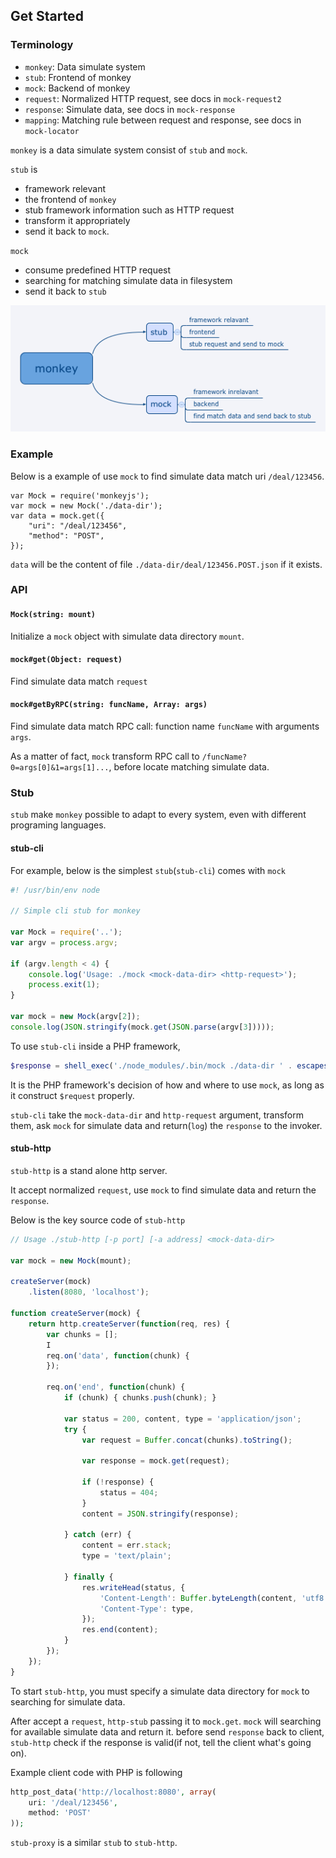 ## Get Started

### Terminology

  * `monkey`: Data simulate system
  * `stub`: Frontend of monkey
  * `mock`: Backend of monkey
  * `request`: Normalized HTTP request, see docs in `mock-request2`
  * `response`: Simulate data, see docs in `mock-response`
  * `mapping`: Matching rule between request and response, see docs in `mock-locator`

`monkey` is a data simulate system consist of `stub` and `mock`.

`stub` is

  * framework relevant
  * the frontend of `monkey`
  * stub framework information such as HTTP request
  * transform it appropriately 
  * send it back to `mock`.

`mock`

  * consume predefined HTTP request
  * searching for matching simulate data in filesystem
  * send it back to `stub`

![mindmap](./assets/mindmap.png)


### Example

Below is a example of use `mock` to find simulate data match uri `/deal/123456`.

    var Mock = require('monkeyjs');
    var mock = new Mock('./data-dir');
    var data = mock.get({
        "uri": "/deal/123456",
        "method": "POST",
    });
    
`data` will be the content of file `./data-dir/deal/123456.POST.json` if it exists.

### API

#### `Mock(string: mount)`
Initialize a `mock` object with simulate data directory `mount`.

#### `mock#get(Object: request)`
Find simulate data match `request`

#### `mock#getByRPC(string: funcName, Array: args)`
Find simulate data match RPC call: function name `funcName` with arguments `args`.

As a matter of fact, `mock` transform RPC call to `/funcName?0=args[0]&1=args[1]...`, before locate matching simulate data.


### Stub

`stub` make `monkey` possible to adapt to every system, even with different programing languages.

#### stub-cli
For example, below is the simplest `stub`(`stub-cli`) comes with `mock` 

```js
#! /usr/bin/env node

// Simple cli stub for monkey

var Mock = require('..');
var argv = process.argv;

if (argv.length < 4) {
    console.log('Usage: ./mock <mock-data-dir> <http-request>');
    process.exit(1);
}

var mock = new Mock(argv[2]);
console.log(JSON.stringify(mock.get(JSON.parse(argv[3]))));
```

To use `stub-cli` inside a PHP framework,

```php
$response = shell_exec('./node_modules/.bin/mock ./data-dir ' . escapeshellarg(json_encode($request)));
```

It is the PHP framework's decision of how and where to use `mock`, as long as it construct `$request` properly.

`stub-cli` take the `mock-data-dir` and `http-request` argument, transform them, ask `mock` for simulate data and return(`log`) the `response` to the invoker.

#### stub-http
`stub-http` is a stand alone http server.

It accept normalized `request`, use `mock` to find simulate data and return the `response`.

Below is the key source code of `stub-http`

```js
// Usage ./stub-http [-p port] [-a address] <mock-data-dir>

var mock = new Mock(mount);

createServer(mock)
    .listen(8080, 'localhost');

function createServer(mock) {
    return http.createServer(function(req, res) {
        var chunks = [];
        I
        req.on('data', function(chunk) {
        });

        req.on('end', function(chunk) {
            if (chunk) { chunks.push(chunk); }

            var status = 200, content, type = 'application/json';
            try {
                var request = Buffer.concat(chunks).toString();

                var response = mock.get(request);

                if (!response) {
                    status = 404;
                }
                content = JSON.stringify(response);

            } catch (err) {
                content = err.stack;
                type = 'text/plain';

            } finally {
                res.writeHead(status, {
                    'Content-Length': Buffer.byteLength(content, 'utf8'),
                    'Content-Type': type,
                });
                res.end(content);
            }
        });
    });
}
```

To start `stub-http`, you must specify a simulate data directory for `mock` to searching for simulate data.

After accept a `request`, `http-stub` passing it to `mock.get`. `mock` will searching for available simulate data and return it. before send `response` back to client, `stub-http` check if the response is valid(if not, tell the client what's going on).

Example client code with PHP is following

```php
http_post_data('http://localhost:8080', array(
    uri: '/deal/123456',
    method: 'POST'
));
```

`stub-proxy` is a similar `stub` to `stub-http`.
